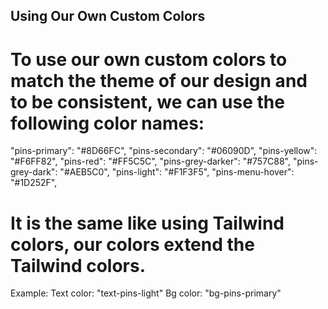 ## Using Our Own Custom Colors

# To use our own custom colors to match the theme of our design and to be consistent, we can use the following color names:

"pins-primary": "#8D66FC",
"pins-secondary": "#06090D",
"pins-yellow": "#F6FF82",
"pins-red": "#FF5C5C",
"pins-grey-darker": "#757C88",
"pins-grey-dark": "#AEB5C0",
"pins-light": "#F1F3F5",
"pins-menu-hover": "#1D252F",

# It is the same like using Tailwind colors, our colors extend the Tailwind colors. 

Example:
Text color: "text-pins-light"
Bg color: "bg-pins-primary"
